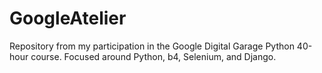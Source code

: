 # GoogleAtelier
Repository from my participation in the Google Digital Garage Python 40-hour course. Focused around Python, b4, Selenium, and Django.
